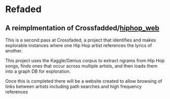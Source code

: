 # Refaded
## A reimplmentation of Crossfadded/[hiphop_web](https://github.com/nlipsyc/hiphop_web)

This is a second pass at Crossfaded, a project that identifies and makes explorable instances where one Hip Hop artist references the lyrics of another.

This project uses the Kaggle/Genius corpus to extract ngrams from Hip Hop songs, finds ones that occur across multiple artists, and then loads them into a graph DB for exploration.

Once this is completed there will be a website created to allow browsing of links between artists including path searches and high frequency references